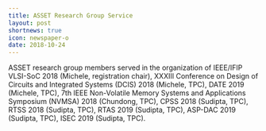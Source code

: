 ```yaml
---
title: ASSET Research Group Service
layout: post
shortnews: true
icon: newspaper-o
date: 2018-10-24
---
```

<p style="text-align:justify">

ASSET research group members served in the organization of IEEE/IFIP VLSI-SoC 2018 
(Michele, registration chair), XXXIII Conference on Design of Circuits and Integrated 
Systems (DCIS) 2018 (Michele, TPC), DATE 2019 (Michele, TPC), 7th IEEE Non-Volatile 
Memory Systems and Applications Symposium (NVMSA) 2018 (Chundong, TPC), 
CPSS 2018 (Sudipta, TPC), RTSS 2018 (Sudipta, TPC), RTAS 2019 (Sudipta, TPC), 
ASP-DAC 2019 (Sudipta, TPC), ISEC 2019 (Sudipta, TPC).

</p> 

